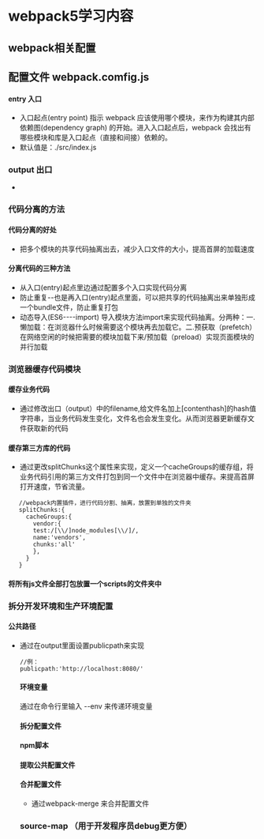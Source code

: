 # webpack5学习内容

## webpack相关配置

## 配置文件 webpack.comfig.js

#### entry 入口
- 入口起点(entry point) 指示 webpack 应该使用哪个模块，来作为构建其内部 依赖图(dependency graph) 的开始。进入入口起点后，webpack 会找出有哪些模块和库是入口起点（直接和间接）依赖的。
- 默认值是：./src/index.js

### output 出口
- 




### 代码分离的方法
#### 代码分离的好处
- 把多个模块的共享代码抽离出去，减少入口文件的大小，提高首屏的加载速度
#### 分离代码的三种方法
- 从入口(entry)起点里边通过配置多个入口实现代码分离
- 防止重复--也是再入口(entry)起点里面，可以把共享的代码抽离出来单独形成一个bundle文件，防止重复打包
- 动态导入(ES6----import) 导入模块方法import来实现代码抽离。分两种：一.懒加载：在浏览器什么时候需要这个模块再去加载它。二.预获取（prefetch）在网络空闲的时候把需要的模块加载下来/预加载（preload）实现页面模块的并行加载 


### 浏览器缓存代码模块
#### 缓存业务代码
- 通过修改出口（output）中的filename,给文件名加上[contenthash]的hash值字符串，当业务代码发生变化，文件名也会发生变化。从而浏览器更新缓存文件获取新的代码
#### 缓存第三方库的代码
- 通过更改splitChunks这个属性来实现，定义一个cacheGroups的缓存组，将业务代码引用的第三方文件打包到同一个文件中在浏览器中缓存。来提高首屏打开速度，节省流量。
 ```
    //webpack内置插件，进行代码分割、抽离，放置到单独的文件夹
    splitChunks:{  
      cacheGroups:{  
        vendor:{  
        test:/[\\/]node_modules[\\/]/,  
        name:'vendors',  
        chunks:'all'  
        },  
      }  
    }  
 ```
#### 将所有js文件全部打包放置一个scripts的文件夹中

### 拆分开发环境和生产环境配置
#### 公共路径
- 通过在output里面设置publicpath来实现
  ```
  //例：
  publicpath:'http://localhost:8080/'
  
  ```
  #### 环境变量
  通过在命令行里输入 --env 来传递环境变量
  #### 拆分配置文件
  #### npm脚本
  #### 提取公共配置文件
  #### 合并配置文件
  - 通过webpack-merge 来合并配置文件

  ### source-map （用于开发程序员debug更方便）



